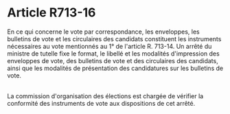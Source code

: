 # Article R713-16

<p>En ce qui concerne le vote par correspondance, les enveloppes, les bulletins de vote et les circulaires des candidats constituent les instruments nécessaires au vote mentionnés au 1° de l'article R. 713-14. Un arrêté du ministre de tutelle fixe le format, le libellé et les modalités d'impression des enveloppes de vote, des bulletins de vote et des circulaires des candidats, ainsi que les modalités de présentation des candidatures sur les bulletins de vote.<br/><br/>

La commission d'organisation des élections est chargée de vérifier la conformité des instruments de vote aux dispositions de cet arrêté.</p>